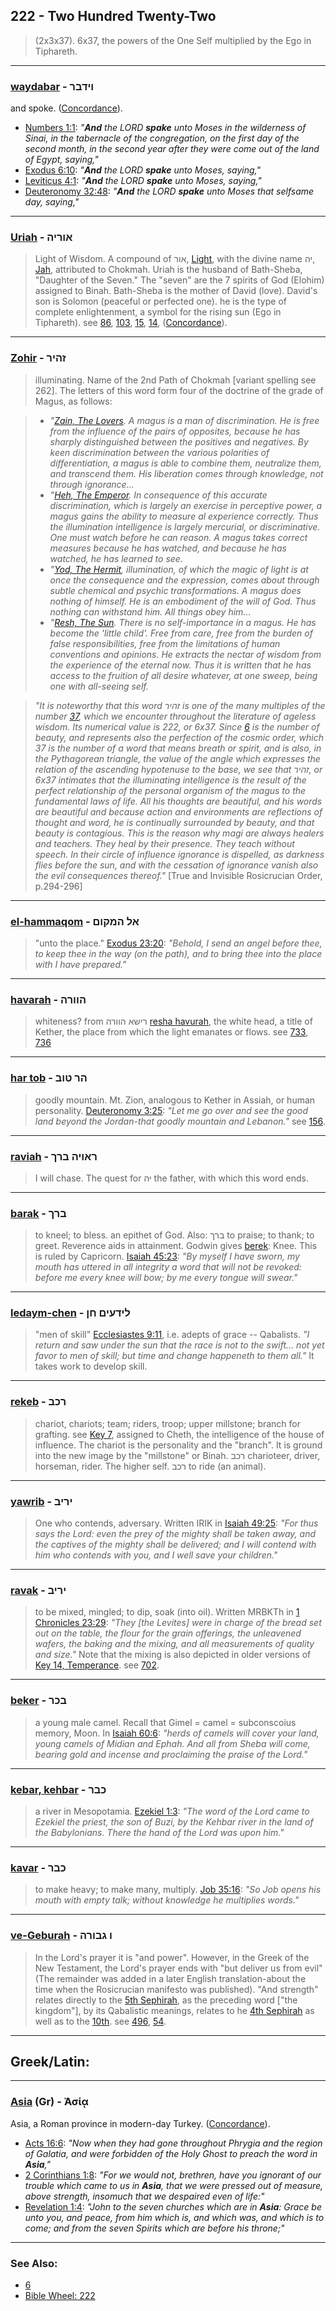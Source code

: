 ## 222 - Two Hundred Twenty-Two
> (2x3x37). 6x37, the powers of the One Self multiplied by the Ego in Tiphareth.

---

### [waydabar](/keys/VIDBR) - וידבר
and spoke. ([Concordance](https://biblehub.com/hebrew/vaydabber_1696.htm)).

- [Numbers 1:1](https://biblehub.com/numbers/1-1.htm): *"**And** the LORD **spake** unto Moses in the wilderness of Sinai, in the tabernacle of the congregation, on the first day of the second month, in the second year after they were come out of the land of Egypt, saying,"*
- [Exodus 6:10](https://biblehub.com/exodus/6-10.htm): *"**And** the LORD **spake** unto Moses, saying,"*
- [Leviticus 4:1](https://biblehub.com/leviticus/4-1.htm): *"**And** the LORD **spake** unto Moses, saying,"*
- [Deuteronomy 32:48](https://biblehub.com/deuteronomy/32-48.htm): *"**And** the LORD **spake** unto Moses that selfsame day, saying,"*

---

### [Uriah](/keys/AVRIH) - אוריה
> Light of Wisdom. A compound of אור, [Light](/keys/AVR), with the divine name יה, [Jah](/keys/IH), attributed to Chokmah. Uriah is the husband of Bath-Sheba, "Daughter of the Seven." The "seven" are the 7 spirits of God (Elohim) assigned to Binah. Bath-Sheba is the mother of David (love). David's son is Solomon (peaceful or perfected one). he is the type of complete enlightenment, a symbol for the rising sun (Ego in Tiphareth). see [86](86), [103](103), [15](15), [14](14), ([Concordance](https://biblehub.com/hebrew/uriyah_223.htm)).

---

### [Zohir](/keys/ZHIR) - זהיר
> illuminating. Name of the 2nd Path of Chokmah [variant spelling see 262]. The letters of this word form four of the doctrine of the grade of Magus, as follows:

> - *"[Zain, The Lovers](/keys/Z). A magus is a man of discrimination. He is free from the influence of the pairs of opposites, because he has sharply distinguished between the positives and negatives. By keen discrimination between the various polarities of differentiation, a magus is able to combine them, neutralize them, and transcend them. His liberation comes through knowledge, not through ignorance...*
> - *"[Heh, The Emperor](/keys/H). In consequence of this accurate discrimination, which is largely an exercise in perceptive power, a magus gains the ability to measure al experience correctly. Thus the illumination intelligence is largely mercurial, or discriminative. One must watch before he can reason. A magus takes correct measures because he has watched, and because he has watched, he has learned to see.*
> - *"[Yod, The Hermit](/keys/I), illumination, of which the magic of light is at once the consequence and the expression, comes about through subtle chemical and psychic transformations. A magus does nothing of himself. He is an embodiment of the will of God. Thus nothing can withstand him. All things obey him...*
> - *"[Resh, The Sun](/keys/R). There is no self-importance in a magus. He has become the 'little child'. Free from care, free from the burden of false responsibilities, free from the limitations of human conventions and opinions. He extracts the nectar of wisdom from the experience of the eternal now. Thus it is written that he has access to the fruition of all desire whatever, at one sweep, being one with all-seeing self.*

> *"It is noteworthy that this word זהיר is one of the many multiples of the number [37](37), which we encounter throughout the literature of ageless wisdom. Its numerical value is 222, or 6x37. Since [6](6) is the number of beauty, and represents also the perfection of the cosmic order, which 37 is the number of a word that means breath or spirit, and is also, in the Pythagorean triangle, the value of the angle which expresses the relation of the ascending hypotenuse to the base, we see that זהיר, or 6x37 intimates that the illuminating intelligence is the result of the perfect relationship of the personal organism of the magus to the fundamental laws of life. All his thoughts are beautiful, and his words are beautiful and because action and environments are reflections of thought and word, he is continually surrounded by beauty, and that beauty is contagious. This is the reason why magi are always healers and teachers. They heal by their presence. They teach without speech. In their circle of influence ignorance is dispelled, as darkness flies before the sun, and with the cessation of ignorance vanish also the evil consequences thereof."* [True and Invisible Rosicrucian Order, p.294-296]

---

### [el-hammaqom](/keys/AL-HMQVM) - אל המקום
> "unto the place." [Exodus 23:20](http://biblehub.com/exodus/32-20.htm): *"Behold, I send an angel before thee, to keep thee in the way (on the path), and to bring thee into the place with I have prepared."*

---

### [havarah](/keys/HVVRH) - הוורה
> whiteness? from רישא הוורה [resha havurah](/keys/RIShA.HVVRH), the white head, a title of Kether, the place from which the light emanates or flows. see [733](733), [736](736)

---

### [har tob](/keys/HR.TVB) - הר טוב
> goodly mountain. Mt. Zion, analogous to Kether in Assiah, or human personality. [Deuteronomy 3:25](http://biblehub.com/deuteronomy/3-25.htm): *"Let me go over and see the good land beyond the Jordan-that goodly mountain and Lebanon."* see [156](156).

---

### [raviah](/keys/RAVIH) - ראויה ברך
> I will chase. The quest for יה the father, with which this word ends.

---

### [barak](/keys/BRK) - ברך
> to kneel; to bless. an epithet of God. Also: ברך to praise; to thank; to greet. Reverence aids in attainment. Godwin gives [berek](/keys/BRK): Knee. This is ruled by Capricorn. [Isaiah 45:23](http://biblehub.com/isaiah/45-23.htm): *"By myself I have sworn, my mouth has uttered in all integrity a word that will not be revoked: before me every knee will bow; by me every tongue will swear."*

---

### [ledaym-chen](/keys/LIDOIM.ChN) - לידעים חן
> "men of skill" [Ecclesiastes 9:11](http://biblehub.com/ecclesiastes/9-11.htm), i.e. adepts of grace -- Qabalists. *"I return and saw under the sun that the race is not to the swift... not yet favor to men of skill; but time and change happeneth to them all."* It takes work to develop skill.

---

### [rekeb](/keys/RKB) - רכב
> chariot, chariots; team; riders, troop; upper millstone; branch for grafting. see [Key 7](7), assigned to Cheth, the intelligence of the house of influence. The chariot is the personality and the "branch". It is ground into the new image by the "millstone" or Binah. רכב charioteer, driver, horseman, rider. The higher self. רכב to ride (an animal).

---

### [yawrib](/keys/IRIB) - יריב
> One who contends, adversary. Written IRIK in [Isaiah 49:25](http://biblehub.com/isaiah/49-25.htm): *"For thus says the Lord: even the prey of the mighty shall be taken away, and the captives of the mighty shall be delivered; and I will contend with him who contends with you, and I well save your children."*

---

### [ravak](/keys/RBK) - יריב
> to be mixed, mingled; to dip, soak (into oil). Written MRBKTh in [1 Chronicles 23:29](http://biblehub.com/1_chronicles/23-29.htm): *"They [the Levites] were in charge of the bread set out on the table, the flour for the grain offerings, the unleavened wafers, the baking and the mixing, and all measurements of quality and size."* Note that the mixing is also depicted in older versions of [Key 14, Temperance](14). see [702](702).

---

### [beker](/keys/BKR) - בכר
> a young male camel. Recall that Gimel = camel = subconscoius memory, Moon. In [Isaiah 60:6](http://biblehub.com/isaiah/60-6.htm): *"herds of camels will cover your land, young camels of Midian and Ephah. And all from Sheba will come, bearing gold and incense and proclaiming the praise of the Lord."*

---

### [kebar, kehbar](/keys/KBR) - כבר
> a river in Mesopotamia. [Ezekiel 1:3](http://biblehub.com/ezekiel/1-3.htm): *"The word of the Lord came to Ezekiel the priest, the son of Buzi, by the Kehbar river in the land of the Babylonians. There the hand of the Lord was upon him."*

---

### [kavar](/keys/KBR) - כבר
> to make heavy; to make many, multiply. [Job 35:16](http://biblehub.com/job/35-16.htm): *"So Job opens his mouth with empty talk; without knowledge he multiplies words."*

---

### [ve-Geburah](/keys/V-GBVRH) - ו גבורה
> In the Lord's prayer it is "and power". However, in the Greek of the New Testament, the Lord's prayer ends with "but deliver us from evil" (The remainder was added in a later English translation-about the time when the Rosicrucian manifesto was published). "And strength" relates directly to the [5th Sephirah](5), as the preceding word ["the kingdom"], by its Qabalistic meanings, relates to he [4th Sephirah](4) as well as to the [10th](10). see [496](496), [54](54).

---

## Greek/Latin:

---

### [Asia](/greek?word=asiai) (Gr) - Ἀσίᾳ
Asia, a Roman province in modern-day Turkey. ([Concordance](https://biblehub.com/greek/asia_773.htm)).

- [Acts 16:6](https://biblehub.com/acts/16-6.htm): *"Now when they had gone throughout Phrygia and the region of Galatia, and were forbidden of the Holy Ghost to preach the word in **Asia**,"*
- [2 Corinthians 1:8](https://biblehub.com/2_corinthians/1-8.htm): *"For we would not, brethren, have you ignorant of our trouble which came to us in **Asia**, that we were pressed out of measure, above strength, insomuch that we despaired even of life:"*
- [Revelation 1:4](https://biblehub.com/revelation/1-4.htm): *"John to the seven churches which are in **Asia**: Grace be unto you, and peace, from him which is, and which was, and which is to come; and from the seven Spirits which are before his throne;"*

---

### See Also:

- [6](6)
- [Bible Wheel: 222](https://www.biblewheel.com//GR/GR_Database.php?SearchBy_Gematria=222)
